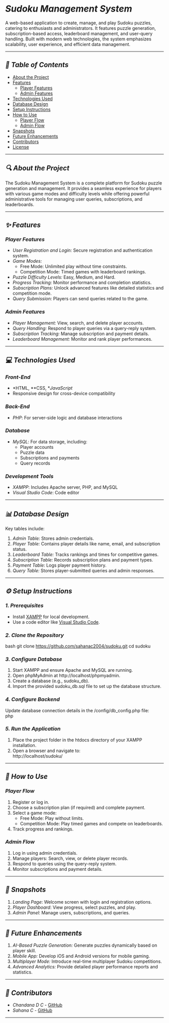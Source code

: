# *Sudoku Management System*

A web-based application to create, manage, and play Sudoku puzzles, catering to enthusiasts and administrators. It features puzzle generation, subscription-based access, leaderboard management, and user-query handling. Built with modern web technologies, the system emphasizes scalability, user experience, and efficient data management.

---

## *📑 Table of Contents*

- [About the Project](#about-the-project)  
- [Features](#features)  
  - [Player Features](#player-features)  
  - [Admin Features](#admin-features)  
- [Technologies Used](#technologies-used)  
- [Database Design](#database-design)  
- [Setup Instructions](#setup-instructions)  
- [How to Use](#how-to-use)  
  - [Player Flow](#player-flow)  
  - [Admin Flow](#admin-flow)  
- [Snapshots](#snapshots)  
- [Future Enhancements](#future-enhancements)  
- [Contributors](#contributors)  
- [License](#license)  

---

## *🔍 About the Project*

The Sudoku Management System is a complete platform for Sudoku puzzle generation and management. It provides a seamless experience for players with various game modes and difficulty levels while offering powerful administrative tools for managing user queries, subscriptions, and leaderboards.

---

## *✨ Features*

### *Player Features*  

- *User Registration and Login:* Secure registration and authentication system.  
- *Game Modes:*  
  - Free Mode: Unlimited play without time constraints.  
  - Competition Mode: Timed games with leaderboard rankings.  
- *Puzzle Difficulty Levels:* Easy, Medium, and Hard.  
- *Progress Tracking:* Monitor performance and completion statistics.  
- *Subscription Plans:* Unlock advanced features like detailed statistics and competition mode.  
- *Query Submission:* Players can send queries related to the game.  

### *Admin Features*  

- *Player Management:* View, search, and delete player accounts.  
- *Query Handling:* Respond to player queries via a query-reply system.  
- *Subscription Tracking:* Manage subscription and payment details.  
- *Leaderboard Management:* Monitor and rank player performances.  

---

## *💻 Technologies Used*

### *Front-End*  
- *HTML, **CSS, **JavaScript*  
- Responsive design for cross-device compatibility  

### *Back-End*  
- *PHP*: For server-side logic and database interactions  

### *Database*  
- *MySQL*: For data storage, including:  
  - Player accounts  
  - Puzzle data  
  - Subscriptions and payments  
  - Query records  

### *Development Tools*  
- *XAMPP*: Includes Apache server, PHP, and MySQL  
- *Visual Studio Code*: Code editor  

---

## *📊 Database Design*

Key tables include:  

1. *Admin Table:* Stores admin credentials.  
2. *Player Table:* Contains player details like name, email, and subscription status.  
3. *Leaderboard Table:* Tracks rankings and times for competitive games.  
4. *Subscription Table:* Records subscription plans and payment types.  
5. *Payment Table:* Logs player payment history.  
6. *Query Table:* Stores player-submitted queries and admin responses.  

---

## *⚙ Setup Instructions*

### *1. Prerequisites*  
- Install [XAMPP](https://www.apachefriends.org/index.html) for local development.  
- Use a code editor like [Visual Studio Code](https://code.visualstudio.com/).  

### *2. Clone the Repository*  
bash
git clone https://github.com/sahanac2004/sudoku.git
cd sudoku


### *3. Configure Database*  
1. Start XAMPP and ensure Apache and MySQL are running.  
2. Open phpMyAdmin at http://localhost/phpmyadmin.  
3. Create a database (e.g., sudoku_db).  
4. Import the provided sudoku_db.sql file to set up the database structure.  

### *4. Configure Backend*  
Update database connection details in the /config/db_config.php file:  
php
<?php
$servername = "localhost";
$username = "root"; // Default username for XAMPP
$password = ""; // Leave empty for XAMPP
$dbname = "sudoku_db"; // Your database name
?>


### *5. Run the Application*  
1. Place the project folder in the htdocs directory of your XAMPP installation.  
2. Open a browser and navigate to:  
   http://localhost/sudoku/

---

## *📖 How to Use*

### *Player Flow*  
1. Register or log in.  
2. Choose a subscription plan (if required) and complete payment.  
3. Select a game mode:  
   - Free Mode: Play without limits.  
   - Competition Mode: Play timed games and compete on leaderboards.  
4. Track progress and rankings.  

### *Admin Flow*  
1. Log in using admin credentials.  
2. Manage players: Search, view, or delete player records.  
3. Respond to queries using the query-reply system.  
4. Monitor subscriptions and payment details.

---

## *📸 Snapshots*

1. *Landing Page*: Welcome screen with login and registration options.  
2. *Player Dashboard*: View progress, select puzzles, and play.  
3. *Admin Panel*: Manage users, subscriptions, and queries.  

---

## *🚀 Future Enhancements*

1. *AI-Based Puzzle Generation:* Generate puzzles dynamically based on player skill.  
2. *Mobile App:* Develop iOS and Android versions for mobile gaming.  
3. *Multiplayer Mode:* Introduce real-time multiplayer Sudoku competitions.  
4. *Advanced Analytics:* Provide detailed player performance reports and statistics.  

---

## *👥 Contributors*

- *Chandana D C* - [GitHub](https://github.com/chandanadc03)  
- *Sahana C* - [GitHub](https://github.com/sahanac2004)  

---


